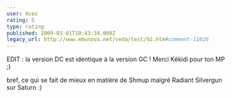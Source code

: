 ```yaml
---
user: Aces
rating: 5
type: rating
published: 2009-03-01T10:43:34.000Z
legacy_url: http://www.emunova.net/veda/test/92.htm#comment-11026
---
```

EDIT : la version DC est identique à la version GC ! Merci Kékidi pour ton MP ;)

bref, ce qui se fait de mieux en matière de Shmup malgré Radiant Silvergun sur Saturn :)